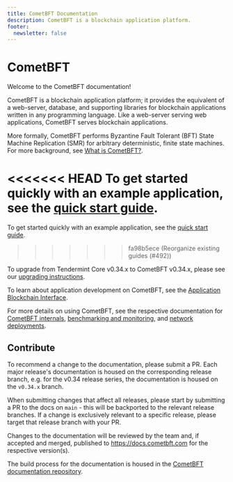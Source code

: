 ```yaml
---
title: CometBFT Documentation
description: CometBFT is a blockchain application platform.
footer:
  newsletter: false
---
```


# CometBFT

Welcome to the CometBFT documentation!

CometBFT is a blockchain application platform; it provides the equivalent
of a web-server, database, and supporting libraries for blockchain applications
written in any programming language. Like a web-server serving web applications,
CometBFT serves blockchain applications.

More formally, CometBFT performs Byzantine Fault Tolerant (BFT)
State Machine Replication (SMR) for arbitrary deterministic, finite state machines.
For more background, see [What is CometBFT?](introduction/README.md#what-is-cometbft.md).

<<<<<<< HEAD
To get started quickly with an example application, see the
[quick start guide](introduction/quick-start.md).
=======
To get started quickly with an example application, see the [quick start guide](guides/quick-start.md).
>>>>>>> fa98b5ece (Reorganize existing guides (#492))

To upgrade from Tendermint Core v0.34.x to CometBFT v0.34.x, please see our
[upgrading instructions](./introduction/upgrading-from-tm.md).

To learn about application development on CometBFT, see the
[Application Blockchain Interface](https://github.com/cometbft/cometbft/tree/v0.34.x/spec/abci).

For more details on using CometBFT, see the respective documentation for
[CometBFT internals](core/), [benchmarking and monitoring](tools/), and
[network deployments](networks/).

## Contribute

To recommend a change to the documentation, please submit a PR. Each major
release's documentation is housed on the corresponding release branch, e.g. for
the v0.34 release series, the documentation is housed on the `v0.34.x` branch.

When submitting changes that affect all releases, please start by submitting a
PR to the docs on `main` - this will be backported to the relevant release
branches. If a change is exclusively relevant to a specific release, please
target that release branch with your PR.

Changes to the documentation will be reviewed by the team and, if accepted and
merged, published to <https://docs.cometbft.com> for the respective version(s).

The build process for the documentation is housed in the
[CometBFT documentation repository](https://github.com/cometbft/cometbft-docs).
